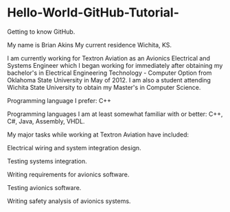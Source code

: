 # Hello-World-GitHub-Tutorial-
Getting to know GitHub.

My name is Brian Akins
My current residence Wichita, KS.

I am currently working for Textron Aviation as an Avionics Electrical and Systems Engineer which I began working for immediately after obtaining my bachelor's in Electrical Engineering Technology - Computer Option from Oklahoma State University in May of 2012. 
I am also a student attending Wichita State University to obtain my Master's in Computer Science.

Programming language I prefer: C++

Programming languages I am at least somewhat familiar with or better: C++, C#, Java, Assembly, VHDL.

My major tasks while working at Textron Aviation have included:

Electrical wiring and system integration design.

Testing systems integration.

Writing requirements for avionics software.

Testing avionics software.

Writing safety analysis of avionics systems.

